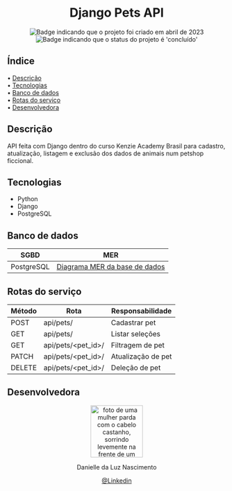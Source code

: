 <h1 align="center">Django Pets API</h1>

<p align="center">
    <img alt="Badge indicando que o projeto foi criado em abril de 2023" src="https://img.shields.io/badge/Data%20de%20cria%C3%A7%C3%A3o-Abril%2F2023-blue">
    <img alt="Badge indicando que o status do projeto é 'concluído'" src="https://img.shields.io/badge/Status-Concluído-yellow">
</p>

## Índice

• <a href="#descricao">Descrição</a>
<br>
• <a href="#tecnologias">Tecnologias</a>
<br>
• <a href="#bd">Banco de dados</a>
<br>
• <a href="#endpoints">Rotas do serviço</a>
<br>
• <a href="#Desenvolvedora">Desenvolvedora</a>
<br>
<p align="center">
</p>


<h2 id="descricao">Descrição</h2>
API feita com Django dentro do curso Kenzie Academy Brasil para cadastro, atualização, listagem e exclusão dos dados de animais num petshop ficcional.

<h2 id="tecnologias">Tecnologias</h2>

- Python
- Django
- PostgreSQL

<h2 id="bd">Banco de dados</h2>

| SGBD | MER |
|------|-----|
| PostgreSQL | [Diagrama MER da base de dados](MER.pdf) |


<h2 id="endpoints">Rotas do serviço</h2>

| Método   | Rota             | Responsabilidade      |
| -------- | -------------------- | --------------------- |
| POST     | api/pets/            | Cadastrar pet         |
| GET      | api/pets/            | Listar seleções       |
| GET      | api/pets/<pet_id>/   | Filtragem de pet      |
| PATCH    | api/pets/<pet_id>/   | Atualização de pet    |
| DELETE   | api/pets/<pet_id>/   | Deleção de pet        |

<h2 id="Desenvolvedora">Desenvolvedora</h2>

<p align="center">
  <a href="https://github.com/Danielle-Luz">
    <img width="120px" src="https://avatars.githubusercontent.com/u/99164019?v=4" alt="foto de uma mulher parda com o cabelo castanho, sorrindo levemente na frente de um fundo verde com bits">
  </a>
</p>

<p align="center">
Danielle da Luz Nascimento
</p>

<p align="center">
<a href="https://www.linkedin.com/in/danielle-da-luz-nascimento/">@Linkedin</a>
</p>
